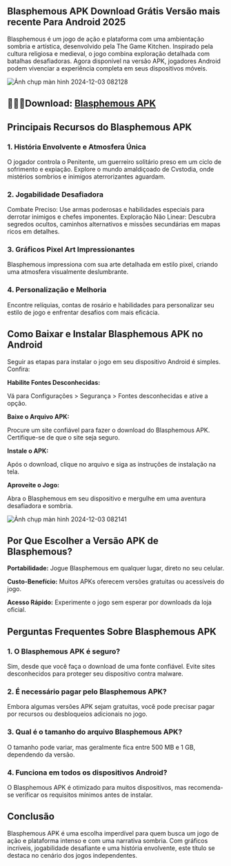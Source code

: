 ## Blasphemous APK Download Grátis Versão mais recente Para Android 2025
Blasphemous é um jogo de ação e plataforma com uma ambientação sombria e artística, desenvolvido pela The Game Kitchen. Inspirado pela cultura religiosa e medieval, o jogo combina exploração detalhada com batalhas desafiadoras. Agora disponível na versão APK, jogadores Android podem vivenciar a experiência completa em seus dispositivos móveis.

![Ảnh chụp màn hình 2024-12-03 082128](https://github.com/user-attachments/assets/e14f9a5d-13e6-4ed1-bce8-b4c3b5eec3b3)

## 🙋‍♀️🌈Download: [Blasphemous APK](https://modilimitado.io/pt/blasphemous-apk)

## Principais Recursos do Blasphemous APK

### 1. História Envolvente e Atmosfera Única
O jogador controla o Penitente, um guerreiro solitário preso em um ciclo de sofrimento e expiação.
Explore o mundo amaldiçoado de Cvstodia, onde mistérios sombrios e inimigos aterrorizantes aguardam.

### 2. Jogabilidade Desafiadora
Combate Preciso: Use armas poderosas e habilidades especiais para derrotar inimigos e chefes imponentes.
Exploração Não Linear: Descubra segredos ocultos, caminhos alternativos e missões secundárias em mapas ricos em detalhes.

### 3. Gráficos Pixel Art Impressionantes
Blasphemous impressiona com sua arte detalhada em estilo pixel, criando uma atmosfera visualmente deslumbrante.

### 4. Personalização e Melhoria
Encontre relíquias, contas de rosário e habilidades para personalizar seu estilo de jogo e enfrentar desafios com mais eficácia.

## Como Baixar e Instalar Blasphemous APK no Android
Seguir as etapas para instalar o jogo em seu dispositivo Android é simples. Confira:

**Habilite Fontes Desconhecidas:**

Vá para Configurações > Segurança > Fontes desconhecidas e ative a opção.

**Baixe o Arquivo APK:**

Procure um site confiável para fazer o download do Blasphemous APK. Certifique-se de que o site seja seguro.

**Instale o APK:**

Após o download, clique no arquivo e siga as instruções de instalação na tela.

**Aproveite o Jogo:**

Abra o Blasphemous em seu dispositivo e mergulhe em uma aventura desafiadora e sombria.

![Ảnh chụp màn hình 2024-12-03 082141](https://github.com/user-attachments/assets/bdcd5ed6-7f33-4a1a-813a-323e39bb1159)

## Por Que Escolher a Versão APK de Blasphemous?

**Portabilidade:** Jogue Blasphemous em qualquer lugar, direto no seu celular.

**Custo-Benefício:** Muitos APKs oferecem versões gratuitas ou acessíveis do jogo.

**Acesso Rápido:** Experimente o jogo sem esperar por downloads da loja oficial.

## Perguntas Frequentes Sobre Blasphemous APK

### 1. O Blasphemous APK é seguro?
Sim, desde que você faça o download de uma fonte confiável. Evite sites desconhecidos para proteger seu dispositivo contra malware.

### 2. É necessário pagar pelo Blasphemous APK?
Embora algumas versões APK sejam gratuitas, você pode precisar pagar por recursos ou desbloqueios adicionais no jogo.

### 3. Qual é o tamanho do arquivo Blasphemous APK?
O tamanho pode variar, mas geralmente fica entre 500 MB e 1 GB, dependendo da versão.

### 4. Funciona em todos os dispositivos Android?
O Blasphemous APK é otimizado para muitos dispositivos, mas recomenda-se verificar os requisitos mínimos antes de instalar.

## Conclusão
Blasphemous APK é uma escolha imperdível para quem busca um jogo de ação e plataforma intenso e com uma narrativa sombria. Com gráficos incríveis, jogabilidade desafiante e uma história envolvente, este título se destaca no cenário dos jogos independentes.
